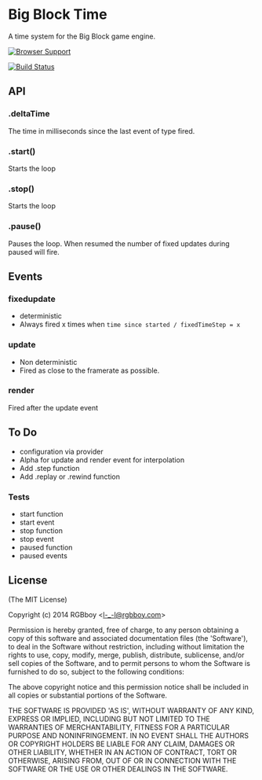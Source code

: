 # Big Block Time

A time system for the Big Block game engine.

[![Browser Support](https://ci.testling.com/rgbboy/big-block-time.png)
](https://ci.testling.com/RGBboy/big-block-time)

[![Build Status](https://secure.travis-ci.org/RGBboy/big-block-time.png)](http://travis-ci.org/RGBboy/big-block-time)

## API

### .deltaTime

The time in milliseconds since the last event of type fired.

### .start()

Starts the loop

### .stop()

Starts the loop

### .pause()

Pauses the loop. When resumed the number of fixed updates during paused will fire.

## Events

### fixedupdate

* deterministic
* Always fired x times when `time since started / fixedTimeStep = x`

### update

* Non deterministic
* Fired as close to the framerate as possible.

### render

Fired after the update event

## To Do

* configuration via provider
* Alpha for update and render event for interpolation
* Add .step function
* Add .replay or .rewind function

### Tests

* start function
* start event
* stop function
* stop event
* paused function
* paused events

## License 

(The MIT License)

Copyright (c) 2014 RGBboy &lt;l-_-l@rgbboy.com&gt;

Permission is hereby granted, free of charge, to any person obtaining
a copy of this software and associated documentation files (the
'Software'), to deal in the Software without restriction, including
without limitation the rights to use, copy, modify, merge, publish,
distribute, sublicense, and/or sell copies of the Software, and to
permit persons to whom the Software is furnished to do so, subject to
the following conditions:

The above copyright notice and this permission notice shall be
included in all copies or substantial portions of the Software.

THE SOFTWARE IS PROVIDED 'AS IS', WITHOUT WARRANTY OF ANY KIND,
EXPRESS OR IMPLIED, INCLUDING BUT NOT LIMITED TO THE WARRANTIES OF
MERCHANTABILITY, FITNESS FOR A PARTICULAR PURPOSE AND NONINFRINGEMENT.
IN NO EVENT SHALL THE AUTHORS OR COPYRIGHT HOLDERS BE LIABLE FOR ANY
CLAIM, DAMAGES OR OTHER LIABILITY, WHETHER IN AN ACTION OF CONTRACT,
TORT OR OTHERWISE, ARISING FROM, OUT OF OR IN CONNECTION WITH THE
SOFTWARE OR THE USE OR OTHER DEALINGS IN THE SOFTWARE.